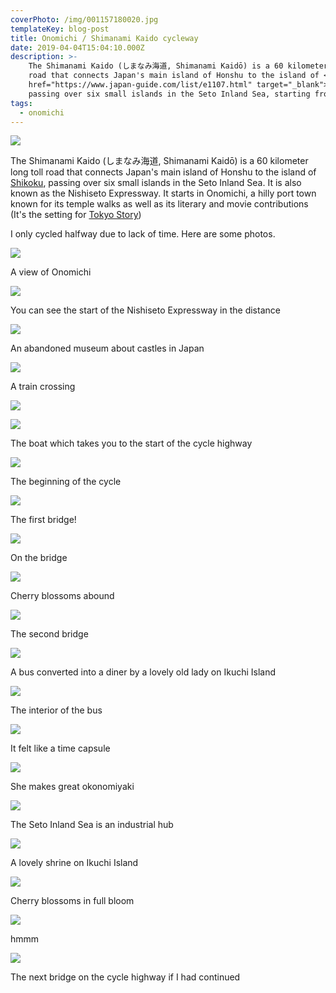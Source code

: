 ```yaml
---
coverPhoto: /img/001157180020.jpg
templateKey: blog-post
title: Onomichi / Shimanami Kaido cycleway
date: 2019-04-04T15:04:10.000Z
description: >-
    The Shimanami Kaido (しまなみ海道, Shimanami Kaidō) is a 60 kilometer long toll
    road that connects Japan's main island of Honshu to the island of <a
    href="https://www.japan-guide.com/list/e1107.html" target="_blank">Shikoku</a>,
    passing over six small islands in the Seto Inland Sea, starting from Onomichi. It is also known as the Nishiseto Expressway.
tags:
  - onomichi
---
```

![](/img/001157180020.jpg)

The Shimanami Kaido (しまなみ海道, Shimanami Kaidō) is a 60 kilometer long toll
road that connects Japan's main island of Honshu to the island of <a
href="https://www.japan-guide.com/list/e1107.html" target="_blank">Shikoku</a>,
passing over six small islands in the Seto Inland Sea. It is also known as the
Nishiseto Expressway. It starts in Onomichi, a hilly port town known for its
temple walks as well as its literary and movie contributions (It's the setting
for <a href="https://www.imdb.com/title/tt0046438/" target="_blank">Tokyo
Story</a>)

I only cycled halfway due to lack of time. Here are some photos.

![](/img/001157190004.jpg)
<figcaption>A view of Onomichi</figcaption>

![](/img/001157190003.jpg)
<figcaption>You can see the start of the Nishiseto Expressway in the distance</figcaption>

![](/img/001157190011.jpg)
<figcaption>An abandoned museum about castles in Japan</figcaption>

![](/img/001157190002.jpg)
<figcaption>A train crossing</figcaption>

![](/img/001157190001.jpg)

![](/img/001157180013.jpg)
<figcaption>The boat which takes you to the start of the cycle highway</figcaption>

![](/img/001157180012.jpg)
<figcaption>The beginning of the cycle</figcaption>

![](/img/001157180019.jpg)
<figcaption>The first bridge!</figcaption>

![](/img/001157180018.jpg)
<figcaption>On the bridge</figcaption>

![](/img/001157180021.jpg)
<figcaption>Cherry blossoms abound</figcaption>

![](/img/001157180023.jpg)
<figcaption>The second bridge</figcaption>

![](/img/001157180029.jpg)
<figcaption>A bus converted into a diner by a lovely old lady on Ikuchi Island</figcaption>

![](/img/001157180030.jpg)
<figcaption>The interior of the bus</figcaption>

![](/img/001157180031.jpg)
<figcaption>It felt like a time capsule</figcaption>

![](/img/001157180024.jpg)
<figcaption>She makes great okonomiyaki</figcaption>

![](/img/001157180027.jpg)
<figcaption>The Seto Inland Sea is an industrial hub</figcaption>

![](/img/001157180028.jpg)
<figcaption>A lovely shrine on Ikuchi Island</figcaption>

![](/img/001157180032.jpg)
<figcaption>Cherry blossoms in full bloom</figcaption>

![](/img/001157180033.jpg)
<figcaption>hmmm</figcaption>

![](/img/001157180035.jpg)
<figcaption>The next bridge on the cycle highway if I had continued</figcaption>
